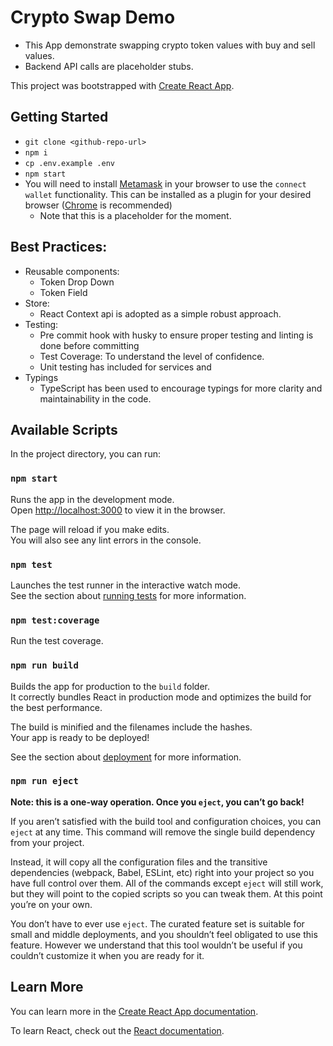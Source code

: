 # Crypto Swap Demo

- This App demonstrate swapping crypto token values with buy and sell values.
- Backend API calls are placeholder stubs.

This project was bootstrapped with [Create React App](https://github.com/facebook/create-react-app).

## Getting Started

- `git clone <github-repo-url>`
- `npm i`
- `cp .env.example .env`
- `npm start`
- You will need to install [Metamask](https://metamask.io/) in your browser to use the `connect wallet` functionality. This can be installed as a plugin for your desired browser ([Chrome](https://metamask.io/download/) is recommended)
  - Note that this is a placeholder for the moment.

## Best Practices:

- Reusable components:
  - Token Drop Down
  - Token Field
- Store:
  - React Context api is adopted as a simple robust approach.
- Testing:
  - Pre commit hook with husky to ensure proper testing and linting is done before committing
  - Test Coverage: To understand the level of confidence.
  - Unit testing has included for services and
- Typings
  - TypeScript has been used to encourage typings for more clarity and maintainability in the code.

## Available Scripts

In the project directory, you can run:

### `npm start`

Runs the app in the development mode.\
Open [http://localhost:3000](http://localhost:3000) to view it in the browser.

The page will reload if you make edits.\
You will also see any lint errors in the console.

### `npm test`

Launches the test runner in the interactive watch mode.\
See the section about [running tests](https://facebook.github.io/create-react-app/docs/running-tests) for more information.

### `npm test:coverage`

Run the test coverage.

### `npm run build`

Builds the app for production to the `build` folder.\
It correctly bundles React in production mode and optimizes the build for the best performance.

The build is minified and the filenames include the hashes.\
Your app is ready to be deployed!

See the section about [deployment](https://facebook.github.io/create-react-app/docs/deployment) for more information.

### `npm run eject`

**Note: this is a one-way operation. Once you `eject`, you can’t go back!**

If you aren’t satisfied with the build tool and configuration choices, you can `eject` at any time. This command will remove the single build dependency from your project.

Instead, it will copy all the configuration files and the transitive dependencies (webpack, Babel, ESLint, etc) right into your project so you have full control over them. All of the commands except `eject` will still work, but they will point to the copied scripts so you can tweak them. At this point you’re on your own.

You don’t have to ever use `eject`. The curated feature set is suitable for small and middle deployments, and you shouldn’t feel obligated to use this feature. However we understand that this tool wouldn’t be useful if you couldn’t customize it when you are ready for it.

## Learn More

You can learn more in the [Create React App documentation](https://facebook.github.io/create-react-app/docs/getting-started).

To learn React, check out the [React documentation](https://reactjs.org/).
